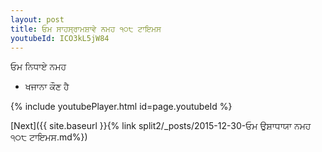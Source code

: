 ```yaml
---
layout: post
title: ਓਮ ਸਾਹਸ੍ਰਾਮਸ਼ਾਵੇ ਨਮਹ ੧੦੮ ਟਾਇਮਸ
youtubeId: ICO3kL5jW84
---
```

 
 
 ਓਮ ਨਿਧਾਏ ਨਮਹ  
 
 -  ਖਜਾਨਾ ਕੌਣ ਹੈ 
 
  
 
  
 
 
 
 
 
 


{% include youtubePlayer.html id=page.youtubeId %}
 
[Next]({{ site.baseurl }}{% link  split2/_posts/2015-12-30-ਓਮ ਉਸ਼ਾਧਾਯਾ ਨਮਹ ੧੦੮ ਟਾਇਮਸ.md%})
 
